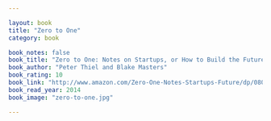 ```yaml
---

layout: book
title: "Zero to One"
category: book

book_notes: false
book_title: "Zero to One: Notes on Startups, or How to Build the Future"
book_author: "Peter Thiel and Blake Masters"
book_rating: 10
book_link: "http://www.amazon.com/Zero-One-Notes-Startups-Future/dp/0804139296/"
book_read_year: 2014
book_image: "zero-to-one.jpg"

---
```

